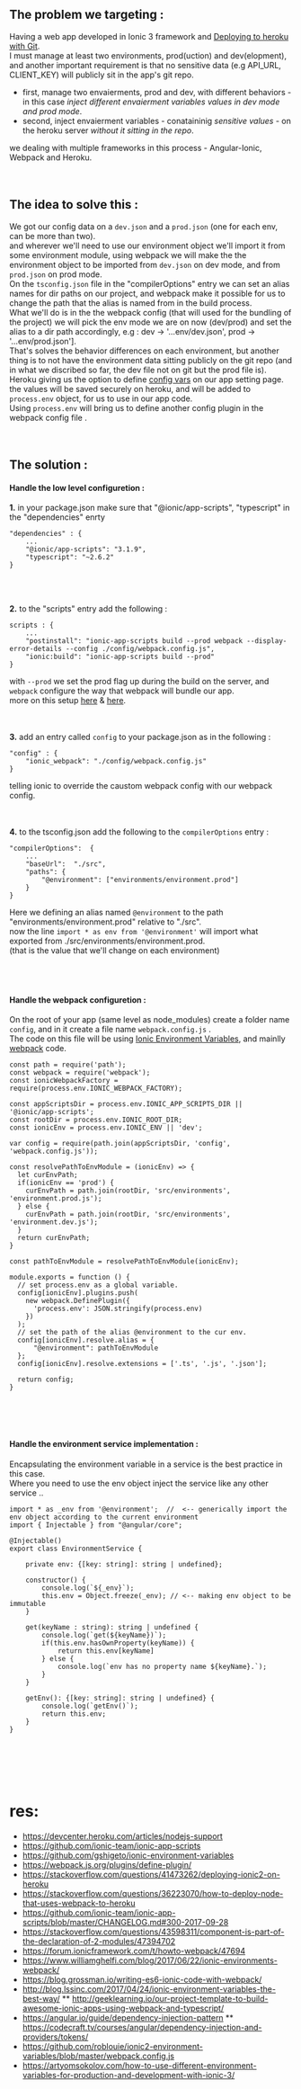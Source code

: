 ## The problem we targeting :
Having a web app developed in Ionic 3 framework and [Deploying to heroku with Git](https://devcenter.heroku.com/articles/git).<br>
I must manage at least two environments, prod(uction) and dev(elopment), and another important requirement is that no sensitive data (e.g API_URL, CLIENT_KEY) will publicly sit in the app's git repo.
<br>
* first, manage two envaierments, prod and dev, with different behaviors - in this case *inject different envaierment variables values in dev mode and prod mode*. <br>
* second, inject envaierment variables - conataininig *sensitive values* - on the heroku server *without it sitting in the repo*. 

we dealing with multiple frameworks in this process - Angular-Ionic, Webpack and Heroku.
<br><br><br>

## The idea to solve this : 
We got our config data on a `dev.json` and a `prod.json` (one for each env, can be more than two). 
<br>
and wherever we'll need to use our environment object we'll import it from some environment module, 
using webpack we will make the the environment object to be imported from `dev.json` on dev mode, and from `prod.json` on prod mode.
<br>
On the `tsconfig.json` file in the "compilerOptions" entry we can set an alias names for dir paths on our project, and webpack make it possible for us to change the path that the alias is named from in the build process. 
<br> 
What we'll do is in the the webpack config (that will used for the bundling of the project) we will pick the env mode we are on now (dev/prod) and set the alias to a dir path accordingly, e.g : dev -> '...env/dev.json', prod -> '...env/prod.json']. 
<br>
That's solves the behavior differences on each environment, but another thing is to not have the environment data sitting publicly on the git repo (and in what we discribed so far, the dev file not on git but the prod file is).
<br> 
Heroku giving us the option to define [config vars](https://devcenter.heroku.com/articles/config-vars) on our app setting page. the values will be saved securely on heroku, and will be added to `process.env` object, for us to use in our app code. 
<br>
Using `process.env` will bring us to define another config plugin in the webpack config file .
<br><br><br>

## The solution :

#### Handle the low level configuretion : 

**1.** in your package.json make sure that "@ionic/app-scripts", "typescript" in the "dependencies" enrty <br>

    "dependencies" : {
        ... 
        "@ionic/app-scripts": "3.1.9", 
        "typescript": "~2.6.2" 
    } 
<br><br>

**2.** to the "scripts" entry add the following : <br>

    scripts : {
        ...
        "postinstall": "ionic-app-scripts build --prod webpack --display-error-details --config ./config/webpack.config.js",
        "ionic:build": "ionic-app-scripts build --prod"
    }

with `--prod` we set the prod flag up during the build on the server, and `webpack` configure the way that webpack will bundle our app. <br>
more on this setup [here](https://github.com/ionic-team/ionic-app-scripts#command-line-flags) & [here](https://docs.npmjs.com/misc/scripts#description).<br>
<br><br>

**3.** add an entry called `config` to your package.json as in the following : <br>

    "config" : {
        "ionic_webpack": "./config/webpack.config.js"
    }

telling ionic to override the caustom webpack config with our webpack config. <br>
<br><br>

**4.** to the tsconfig.json add the following to the `compilerOptions` entry : <br>

    "compilerOptions":  {
        ...
        "baseUrl":  "./src",
        "paths": {
            "@environment": ["environments/environment.prod"]
        }
    }
    
Here we defining an alias named `@environment` to the path "environments/environment.prod" relative to "./src". <br>
now the line `import * as env from '@environment'` will import what exported from ./src/environments/environment.prod. <br>
(that is the value that we'll change on each environment)<br>
<br><br><br>

#### Handle the webpack configuretion :
On the root of your app (same level as node_modules) create a folder name `config`, and in it create a file name `webpack.config.js` .
<br>
The code on this file will be using [Ionic Environment Variables](https://github.com/ionic-team/ionic-app-scripts#ionic-environment-variables), and mainlly [webpack](https://webpack.js.org) code.
    
    const path = require('path');
    const webpack = require('webpack');
    const ionicWebpackFactory = require(process.env.IONIC_WEBPACK_FACTORY);
    
    const appScriptsDir = process.env.IONIC_APP_SCRIPTS_DIR || '@ionic/app-scripts';
    const rootDir = process.env.IONIC_ROOT_DIR;
    const ionicEnv = process.env.IONIC_ENV || 'dev';
    
    var config = require(path.join(appScriptsDir, 'config', 'webpack.config.js'));
    
    const resolvePathToEnvModule = (ionicEnv) => {
      let curEnvPath;
      if(ionicEnv == 'prod') {
        curEnvPath = path.join(rootDir, 'src/environments', 'environment.prod.js');
      } else {
        curEnvPath = path.join(rootDir, 'src/environments', 'environment.dev.js');
      }
      return curEnvPath;
    }
    
    const pathToEnvModule = resolvePathToEnvModule(ionicEnv);
    
    module.exports = function () {
      // set process.env as a global variable.
      config[ionicEnv].plugins.push(
        new webpack.DefinePlugin({
          'process.env': JSON.stringify(process.env)
        })
      );
      // set the path of the alias @environment to the cur env. 
      config[ionicEnv].resolve.alias = {
          "@environment": pathToEnvModule
      };
      config[ionicEnv].resolve.extensions = ['.ts', '.js', '.json'];
      
      return config;
    }
<br><br><br>

#### Handle the environment service implementation :
Encapsulating the environment variable in a service is the best practice in this case. <br>
Where you need to use the env object inject the service like any other service ..

    import * as _env from '@environment';  //  <-- generically import the env object according to the current environment
    import { Injectable } from "@angular/core";
    
    @Injectable()
    export class EnvironmentService {
    
        private env: {[key: string]: string | undefined};
        
        constructor() {
            console.log(`${_env}`);
            this.env = Object.freeze(_env); // <-- making env object to be immutable
        }
    
        get(keyName : string): string | undefined {
            console.log(`get(${keyName})`);
            if(this.env.hasOwnProperty(keyName)) {
                return this.env[keyName]
            } else {
                console.log(`env has no property name ${keyName}.`);
            }
        }
    
        getEnv(): {[key: string]: string | undefined} {
            console.log(`getEnv()`);
            return this.env;
        }
    }

<br><br><br><br>

# res: 
* https://devcenter.heroku.com/articles/nodejs-support
* https://github.com/ionic-team/ionic-app-scripts
* https://github.com/gshigeto/ionic-environment-variables
* https://webpack.js.org/plugins/define-plugin/
* https://stackoverflow.com/questions/41473262/deploying-ionic2-on-heroku
* https://stackoverflow.com/questions/36223070/how-to-deploy-node-that-uses-webpack-to-heroku
* https://github.com/ionic-team/ionic-app-scripts/blob/master/CHANGELOG.md#300-2017-09-28
* https://stackoverflow.com/questions/43598311/component-is-part-of-the-declaration-of-2-modules/47394702
* https://forum.ionicframework.com/t/howto-webpack/47694
* https://www.williamghelfi.com/blog/2017/06/22/ionic-environments-webpack/
* https://blog.grossman.io/writing-es6-ionic-code-with-webpack/
* http://blog.lssinc.com/2017/04/24/ionic-environment-variables-the-best-way/
** http://geeklearning.io/our-project-template-to-build-awesome-ionic-apps-using-webpack-and-typescript/
* https://angular.io/guide/dependency-injection-pattern
** https://codecraft.tv/courses/angular/dependency-injection-and-providers/tokens/
* https://github.com/roblouie/ionic2-environment-variables/blob/master/webpack.config.js
* https://artyomsokolov.com/how-to-use-different-environment-variables-for-production-and-development-with-ionic-3/
